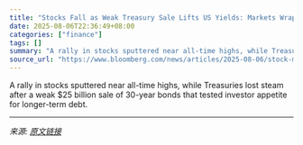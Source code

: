 ```yaml
---
title: "Stocks Fall as Weak Treasury Sale Lifts US Yields: Markets Wrap"
date: 2025-08-06T22:36:49+08:00
categories: ["finance"]
tags: []
summary: "A rally in stocks sputtered near all-time highs, while Treasuries lost steam after a weak $25 billion sale of 30-year bonds that tested investor appetite for longer-term debt."
source_url: "https://www.bloomberg.com/news/articles/2025-08-06/stock-market-today-dow-s-p-live-updates"
---
```


A rally in stocks sputtered near all-time highs, while Treasuries lost steam after a weak $25 billion sale of 30-year bonds that tested investor appetite for longer-term debt.

---

*来源: [原文链接](https://www.bloomberg.com/news/articles/2025-08-06/stock-market-today-dow-s-p-live-updates)*
